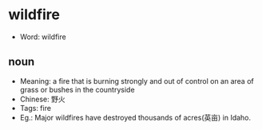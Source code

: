 # wildfire

- Word: wildfire

## noun

- Meaning: a fire that is burning strongly and out of control on an area of grass or bushes in the countryside
- Chinese: 野火
- Tags: fire
- Eg.: Major wildfires have destroyed thousands of acres(英亩) in Idaho.

